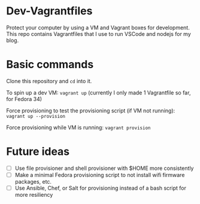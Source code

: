 # Dev-Vagrantfiles
Protect your computer by using a VM and Vagrant boxes for development. This repo contains Vagrantfiles that I use to run VSCode and nodejs for my blog.

# Basic commands
Clone this repository and `cd` into it.

To spin up a dev VM: `vagrant up` (currently I only made 1 Vagrantfile so far, for Fedora 34)

Force provisioning to test the provisioning script (if VM not running): `vagrant up --provision`

Force provisioning while VM is running: `vagrant provision`

# Future ideas
- [ ] Use file provisioner and shell provisioner with $HOME more consistently
- [ ] Make a minimal Fedora provisioning script to not install wifi firmware packages, etc.
- [ ] Use Ansible, Chef, or Salt for provisioning instead of a bash script for more resiliency
